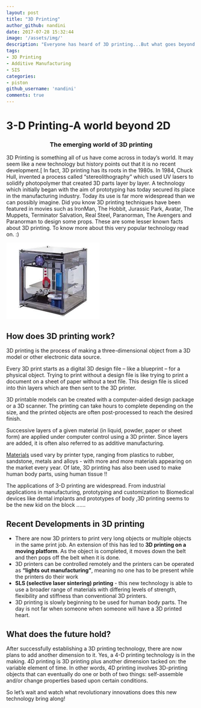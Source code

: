 ```yaml
---
layout: post
title: "3D Printing"
author_github: nandini
date: 2017-07-28 15:32:44
image: '/assets/img/'
description: "Everyone has heard of 3D printing...But what goes beyond the scenes of a 3D printer is a lesser known fact.Let's explore the world of 3D printing!"
tags:
- 3D Printing
- Additive Manufacturing
- SIS
categories:
- piston
github_username: 'nandini'
comments: true
---
```

# 3-D Printing-A world beyond 2D


### <center> The emerging world of 3D printing </center>

3D Printing is something all of us have come across in today’s world. It
may seem like a new technology but history points out that it is no
recent development.[ In fact, 3D printing has its roots in the 1980s. In
1984, Chuck Hull, invented a process called “stereolithography” which
used UV lasers to solidify photopolymer that created 3D parts layer by
layer. A technology which initially began with the aim of prototyping
has today secured its place in the manufacturing industry. Today its use
is far more widespread than we can possibly imagine. Did you know 3D
printing techniques have been featured in movies such as IronMan, The
Hobbit, Jurassic Park, Avatar, The Muppets, Terminator Salvation, Real
Steel, Paranorman, The Avengers and Paranorman to design some props.
These are some lesser known facts about 3D printing. To know more about
this very popular technology read on. :)

![3D Printer](/blog/assets/img/3D-Printing/3D_printer.jpg)

## How does 3D printing work?

3D printing is the process of making a three-dimensional object from a
3D model or other electronic data source.

Every 3D print starts as a digital 3D design file – like a blueprint –
for a physical object. Trying to print without a design file is like
trying to print a document on a sheet of paper without a text file. This
design file is sliced into thin layers which are then sent to the 3D
printer.

3D printable models can be created with a computer-aided design package
or a 3D scanner. The printing can take hours to complete depending on
the size, and the printed objects are often post-processed to reach the
desired finish.

Successive layers of a given material (in liquid, powder, paper or sheet
form) are applied under computer control using a 3D printer. Since
layers are added, it is often also referred to as additive
manufacturing.  


[Materials](https://www.3dhubs.com/what-is-3d-printing#materials) used
vary by printer type, ranging from plastics to rubber, sandstone, metals
and alloys - with more and more materials appearing on the market every
year. Of late, 3D printing has also been used to make human body parts,
using human tissue !!

The applications of 3-D printing are widespread. From industrial
applications in manufacturing, prototyping and customization to
Biomedical devices like dental implants and prototypes of body ,3D
printing seems to be the new kid on the block ......

## Recent Developments in 3D printing

- There are now 3D printers to print very long objects or multiple objects in the same print job.  An extension of this has led to **3D printing on a moving platform**. As the object is completed, it moves down the belt and then pops off the belt when it is done. 
- 3D printers can be controlled remotely and the printers can be operated as **“lights out manufacturing”**, meaning no one has to be present while the printers do their work
- **SLS (selective laser sintering) printing** - this new technology is able to use a broader range of materials with differing levels of strength, flexibility and stiffness than conventional 3D printers. 
- 3D printing is slowly beginning to be used for human body parts. The day is not far when someone when someone will have a 3D printed heart.

## What does the future hold?

After successfully establishing a 3D printing technology, there are now
plans to add another dimension to it. Yes, a 4-D printing technology is
in the making. 4D printing is 3D printing
plus another dimension tacked on: the variable element of time. In other
words, 4D printing involves 3D-printing objects that can eventually do
one or both of two things: self-assemble and/or change properties based
upon certain conditions.

So let’s wait and watch what revolutionary innovations does this new
technology bring along!